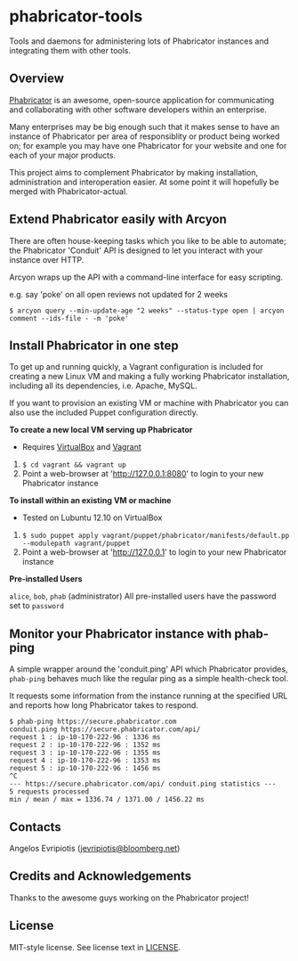 phabricator-tools
=================

Tools and daemons for administering lots of Phabricator instances and
integrating them with other tools.

Overview
--------

[Phabricator](http://phabricator.org/) is an awesome, open-source application
for communicating and collaborating with other software developers within
an enterprise.

Many enterprises may be big enough such that it makes sense to have an
instance of Phabricator per area of responsiblity or product being worked
on; for example you may have one Phabricator for your website and one for
each of your major products.

This project aims to complement Phabricator by making installation,
administration and interoperation easier.  At some point it will hopefully
be merged with Phabricator-actual.

Extend Phabricator easily with Arcyon
-------------------------------------

There are often house-keeping tasks which you like to be able to automate;
the Phabricator 'Conduit' API is designed to let you interact with your
instance over HTTP.

Arcyon wraps up the API with a command-line interface for easy scripting.

e.g. say 'poke' on all open reviews not updated for 2 weeks

    $ arcyon query --min-update-age "2 weeks" --status-type open | arcyon comment --ids-file - -m 'poke'

Install Phabricator in one step
-------------------------------

To get up and running quickly, a Vagrant configuration is included for
creating a new Linux VM and making a fully working Phabricator installation,
including all its dependencies, i.e. Apache, MySQL.

If you want to provision an existing VM or machine with Phabricator you
can also use the included Puppet configuration directly.

__To create a new local VM serving up Phabricator__

* Requires [VirtualBox](https://www.virtualbox.org/) and
  [Vagrant](http://www.vagrantup.com/)

1. `$ cd vagrant && vagrant up`
2. Point a web-browser at 'http://127.0.0.1:8080' to login to your new
   Phabricator instance

__To install within an existing VM or machine__
* Tested on Lubuntu 12.10 on VirtualBox

1. `$ sudo puppet apply vagrant/puppet/phabricator/manifests/default.pp
   --modulepath vagrant/puppet`
2. Point a web-browser at 'http://127.0.0.1' to login to your new Phabricator
   instance

__Pre-installed Users__

`alice`, `bob`, `phab` (administrator)
All pre-installed users have the password set to `password`

Monitor your Phabricator instance with phab-ping
------------------------------------------------

A simple wrapper around the 'conduit.ping' API which Phabricator provides,
`phab-ping` behaves much like the regular ping as a simple health-check tool.

It requests some information from the instance running at the specified URL
and reports how long Phabricator takes to respond.

    $ phab-ping https://secure.phabricator.com
    conduit.ping https://secure.phabricator.com/api/
    request 1 : ip-10-170-222-96 : 1336 ms
    request 2 : ip-10-170-222-96 : 1352 ms
    request 3 : ip-10-170-222-96 : 1355 ms
    request 4 : ip-10-170-222-96 : 1353 ms
    request 5 : ip-10-170-222-96 : 1456 ms
    ^C
    --- https://secure.phabricator.com/api/ conduit.ping statistics ---
    5 requests processed
    min / mean / max = 1336.74 / 1371.00 / 1456.22 ms

Contacts
--------

Angelos Evripiotis (jevripiotis@bloomberg.net)

Credits and Acknowledgements
----------------------------

Thanks to the awesome guys working on the Phabricator project!

License
-------

MIT-style license. See license text in
[LICENSE](https://github.com/bloomberg/phabricator-tools/blob/master/LICENSE).
